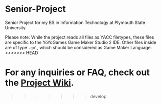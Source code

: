 # Senior-Project
Senior Project for my BS in Information Technology at Plymouth State University.

Please note: While the project reads all files as YACC filetypes, these files are specific to the YoYoGames Game Maker Studio 2 IDE. Other files inside are of type `.gml`, which should be considered as Game Maker Language.
<<<<<<< HEAD

For any inquiries or FAQ, check out the [Project Wiki](https://github.com/ravedaymond/Senior-Project/wiki).
=======
>>>>>>> develop
